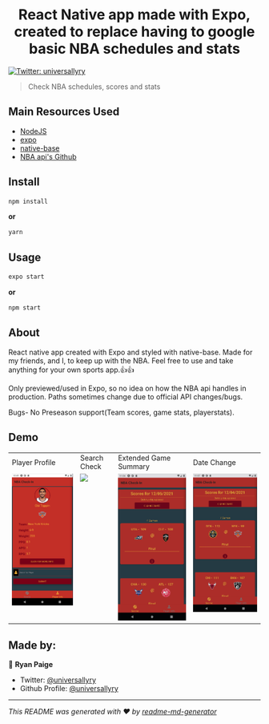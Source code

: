 <h1 align="center">React Native app made with Expo, created to replace having to google basic NBA schedules and stats</h1>
<p>
  <a href="https://twitter.com/universallyry" target="_blank">
    <img alt="Twitter: universallyry" src="https://img.shields.io/twitter/follow/universallyry.svg?style=social" />
  </a>
</p>

> Check NBA schedules, scores and stats

## Main Resources Used

- [NodeJS](https://nodejs.org/en/download/)
- [expo](https://expo.io/)
- [native-base](https://nativebase.io/)
- [NBA api's Github](https://github.com/bttmly/nba)

## Install

```sh
npm install
```

**or**

```sh
yarn
```

## Usage

```sh
expo start
```

**or**

```sh
npm start
```

## About

React native app created with Expo and styled with native-base. Made for my friends, and I, to keep up with the NBA. Feel free to use and take anything for your own sports app.:thumbsup::thumbsup:

Only previewed/used in Expo, so no idea on how the NBA api handles in production. Paths sometimes change due to official API changes/bugs.

Bugs- No Preseason support(Team scores, game stats, playerstats).

## Demo

<table>
  <tr>
    <td>Player Profile</td>
    <td>Search Check</td>
    <td>Extended Game Summary</td>
    <td>Date Change</td>
  </tr>
  <tr>
    <td valign="top"><img src="demo/playerScreen.gif"></td>
    <td valign="top"><img src="demo/errorChecks.gif"></td>
    <td valign="top"><img src="demo/scoreScreen.gif"></td>
    <td valign="top"><img src="demo/dateChange.gif"></td>
  </tr>
 </table>

## Made by:

👤 **Ryan Paige**

- Twitter: [@universallyry](https://twitter.com/universallyry)
- Github Profile: [@universallyry](https://github.com/universallyry)

---

_This README was generated with ❤️ by [readme-md-generator](https://github.com/kefranabg/readme-md-generator)_
